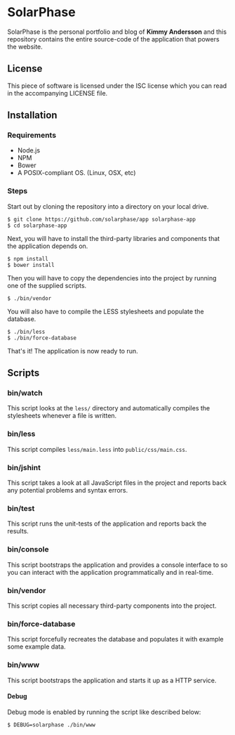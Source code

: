 # SolarPhase

SolarPhase is the personal portfolio and blog of __Kimmy Andersson__ and this
repository contains the entire source-code of the application that powers the
website.

## License

This piece of software is licensed under the ISC license which you can read in
the accompanying LICENSE file.

## Installation

### Requirements

 * Node.js
 * NPM
 * Bower
 * A POSIX-compliant OS. (Linux, OSX, etc)

### Steps

Start out by cloning the repository into a directory on your local drive.

    $ git clone https://github.com/solarphase/app solarphase-app
    $ cd solarphase-app

Next, you will have to install the third-party libraries and components that
the application depends on.

    $ npm install
    $ bower install

Then you will have to copy the dependencies into the project by running one of
the supplied scripts.

    $ ./bin/vendor

You will also have to compile the LESS stylesheets and populate the database.

    $ ./bin/less
    $ ./bin/force-database

That's it! The application is now ready to run.

## Scripts

### bin/watch

This script looks at the `less/` directory and automatically compiles the
stylesheets whenever a file is written.

### bin/less

This script compiles `less/main.less` into `public/css/main.css`.

### bin/jshint

This script takes a look at all JavaScript files in the project and reports back
any potential problems and syntax errors.

### bin/test

This script runs the unit-tests of the application and reports back the results.

### bin/console

This script bootstraps the application and provides a console interface to so
you can interact with the application programmatically and in real-time.

### bin/vendor

This script copies all necessary third-party components into the project.

### bin/force-database

This script forcefully recreates the database and populates it with example some
example data.

### bin/www

This script bootstraps the application and starts it up as a HTTP service.

#### Debug

Debug mode is enabled by running the script like described below:

    $ DEBUG=solarphase ./bin/www

